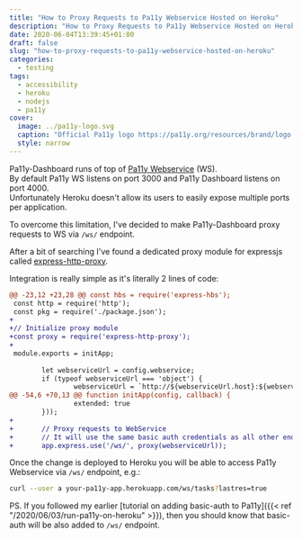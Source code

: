 ```yaml
---
title: "How to Proxy Requests to Pa11y Webservice Hosted on Heroku"
description: "How to Proxy Requests to Pa11y Webservice Hosted on Heroku"
date: 2020-06-04T13:39:45+01:00
draft: false
slug: "how-to-proxy-requests-to-pa11y-webservice-hosted-on-heroku"
categories:
  - testing
tags:
  - accessibility
  - heroku
  - nodejs
  - pa11y
cover:
  image: ../pa11y-logo.svg
  caption: "Official Pa11y logo https://pa11y.org/resources/brand/logo.svg"
  style: narrow
---
```


Pa11y-Dashboard runs of top of [Pa11y Webservice](https://github.com/pa11y/pa11y-webservice) (WS).  
By default Pa11y WS listens on port 3000 and Pa11y Dashboard listens on port 4000.  
Unfortunately Heroku doesn't allow its users to easily expose multiple ports per application. 

To overcome this limitation, I've decided to make Pa11y-Dashboard proxy requests to WS via `/ws/` endpoint.

After a bit of searching I've found a dedicated proxy module for expressjs called [express-http-proxy](https://www.npmjs.com/package/express-http-proxy).  

Integration is really simple as it's literally 2 lines of code:

```diff
@@ -23,12 +23,28 @@ const hbs = require('express-hbs');
 const http = require('http');
 const pkg = require('./package.json');
+
+// Initialize proxy module
+const proxy = require('express-http-proxy');
+
 module.exports = initApp;
 
        let webserviceUrl = config.webservice;
        if (typeof webserviceUrl === 'object') {
                webserviceUrl = `http://${webserviceUrl.host}:${webserviceUrl.port}/`;
@@ -54,6 +70,13 @@ function initApp(config, callback) {
                extended: true
        }));
+
+       // Proxy requests to WebService
+       // It will use the same basic auth credentials as all other endpoints
+       app.express.use('/ws/', proxy(webserviceUrl));
```

Once the change is deployed to Heroku you will be able to access Pa11y Webservice 
via `/ws/` endpoint, e.g.:

```bash
curl --user a your-pa11y-app.herokuapp.com/ws/tasks?lastres=true
```

PS. If you followed my earlier [tutorial on adding basic-auth to Pa11y]({{< ref "/2020/06/03/run-pa11y-on-heroku" >}}), 
then you should know that basic-auth will be also added to `/ws/` endpoint.

